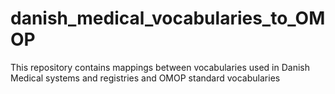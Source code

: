 # danish_medical_vocabularies_to_OMOP
This repository contains mappings between vocabularies used in Danish Medical systems and registries and OMOP standard vocabularies
